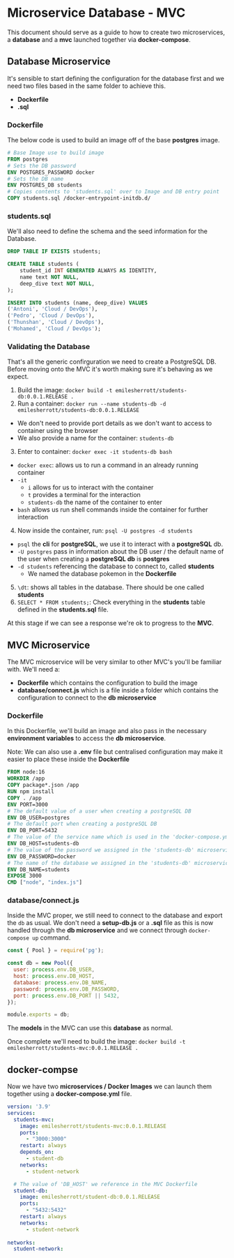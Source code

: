 # Microservice Database - MVC

This document should serve as a guide to how to create two microservices, a **database** and a **mvc** launched together via **docker-compose**.

## Database Microservice

It's sensible to start defining the configuration for the database first and we need two files based in the same folder to achieve this.
- **Dockerfile**
- **<file-name>.sql**

### Dockerfile

The below code is used to build an image off of the base **postgres** image. 

```Dockerfile
# Base Image use to build image
FROM postgres 
# Sets the DB password
ENV POSTGRES_PASSWORD docker
# Sets the DB name
ENV POSTGRES_DB students
# Copies contents to 'students.sql' over to Image and DB entry point
COPY students.sql /docker-entrypoint-initdb.d/
```

### students.sql

We'll also need to define the schema and the seed information for the Database.

```sql
DROP TABLE IF EXISTS students;

CREATE TABLE students (
    student_id INT GENERATED ALWAYS AS IDENTITY,
    name text NOT NULL,
    deep_dive text NOT NULL,
);

INSERT INTO students (name, deep_dive) VALUES
('Antoni', 'Cloud / DevOps'),
('Pedro', 'Cloud / DevOps'),
('Thunshan', 'Cloud / DevOps'),
('Mohamed', 'Cloud / DevOps');
```

### Validating the Database

That's all the generic confirguration we need to create a PostgreSQL DB. Before moving onto the MVC it's worth making sure it's behaving as we expect. 

1. Build the image: `docker build -t emilesherrott/students-db:0.0.1.RELEASE .`
2. Run a container: `docker run --name students-db -d emilesherrott/students-db:0.0.1.RELEASE`
  - We don't need to provide port details as we don't want to access to container using the browser
  - We also provide a name for the container: `students-db`
3. Enter to container: `docker exec -it students-db bash`
  - `docker exec`: allows us to run a command in an already running container
  - `-it`
    - `i` allows for us to interact with the container
    - `t` provides a terminal for the interaction
    - `students-db` the name of the container to enter
  - `bash` allows us run shell commands inside the container for further interaction
4. Now inside the container, run: `psql -U postgres -d students`
  - `psql` the **cli** for **postgreSQL**, we use it to interact with a **postgreSQL** db. 
  - `-U postgres` pass in information about the DB user / the default name of the user when creating a **postgreSQL db** is **postgres**
  - `-d students` referencing the database to connect to, called **students**
    - We named the database pokemon in the **Dockerfile**
5. `\dt`: shows all tables in the database. There should be one called **students**
6. `SELECT * FROM students;`: Check everything in the **students** table defined in the **students.sql** file. 

At this stage if we can see a response we're ok to progress to the **MVC**. 

## MVC Microservice 

The MVC microservice will be very similar to other MVC's you'll be familiar with. We'll need a:
- **Dockerfile** which contains the configuration to build the image
- **database/connect.js** which is a file inside a folder which contains the configuration to connect to the **db microservice**

### Dockerfile

In this Dockerfile, we'll build an image and also pass in the necessary **environment variables** to access the **db microservice**. 

Note: We can also use a **.env** file but centralised configuration may make it easier to place these inside the **Dockerfile**

```Dockerfile
FROM node:16
WORKDIR /app
COPY package*.json /app
RUN npm install
COPY . /app
ENV PORT=3000
# The default value of a user when creating a postgreSQL DB
ENV DB_USER=postgres
# The default port when creating a postgreSQL DB
ENV DB_PORT=5432
# The value of the service name which is used in the 'docker-compose.yml' file
ENV DB_HOST=students-db
# The value of the password we assigned in the 'students-db' microservice
ENV DB_PASSWORD=docker
# The name of the database we assigned in the 'students-db' microservice
ENV DB_NAME=students
EXPOSE 3000
CMD ["node", "index.js"]
```

### database/connect.js

Inside the MVC proper, we still need to connect to the database and export the `db` as usual. We don't need a **setup-db.js** or a **.sql** file as this is now handled through the **db microservice** and we connect through `docker-compose up` command. 

```js
const { Pool } = require('pg');

const db = new Pool({
  user: process.env.DB_USER,
  host: process.env.DB_HOST,
  database: process.env.DB_NAME,
  password: process.env.DB_PASSWORD,
  port: process.env.DB_PORT || 5432,
});

module.exports = db;
```

The **models** in the MVC can use this **database** as normal. 

Once complete we'll need to build the image: `docker build -t emilesherrott/students-mvc:0.0.1.RELEASE .`

## docker-compse

Now we have two **microservices / Docker Images** we can launch them together using a **docker-compose.yml** file. 

```yaml
version: '3.9'
services:
  students-mvc:
    image: emilesherrott/students-mvc:0.0.1.RELEASE
    ports:
      - "3000:3000"
    restart: always
    depends_on:
      - student-db
    networks:
      - student-network

  # The value of 'DB_HOST' we reference in the MVC Dockerfile  
  student-db:
    image: emilesherrott/student-db:0.0.1.RELEASE
    ports:
      - "5432:5432"
    restart: always
    networks:
      - student-network
      
networks:
  student-network:
```